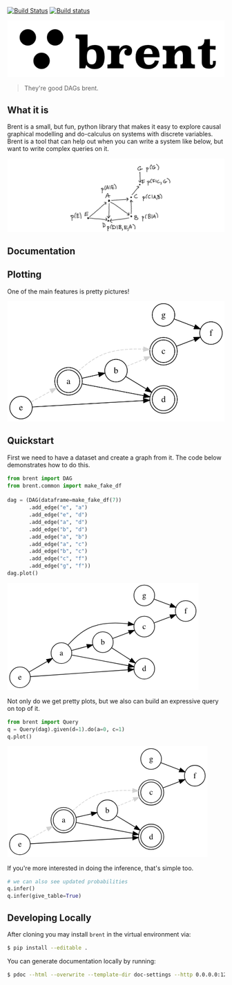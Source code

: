 [![Build Status](https://travis-ci.com/koaning/brent.svg?branch=master)](https://travis-ci.com/koaning/brent) [![Build status](https://ci.appveyor.com/api/projects/status/aancx73nveo29esu?svg=true)](https://ci.appveyor.com/project/koaning/brent)


![](images/logo.png)
> They're good DAGs brent. 

## What it is

Brent is a small, but fun, python library that makes it easy to explore causal graphical modelling and do-calculus
on systems with discrete variables. Brent is a tool that can help out when you can write a system like below, but 
want to write complex queries on it.  

![](images/dag1.png) 

## Documentation

## Plotting 

One of the main features is pretty pictures! 

![](images/dag2.svg)

## Quickstart 

First we need to have a dataset and create a graph from it. 
The code below demonstrates how to do this.  

```python
from brent import DAG
from brent.common import make_fake_df

dag = (DAG(dataframe=make_fake_df(7))
       .add_edge("e", "a")
       .add_edge("e", "d")
       .add_edge("a", "d")
       .add_edge("b", "d")
       .add_edge("a", "b")
       .add_edge("a", "c")
       .add_edge("b", "c")
       .add_edge("c", "f")
       .add_edge("g", "f"))
dag.plot()
```

![](images/complex-graph.png)

Not only do we get pretty plots, but we also can build
an expressive query on top of it. 

```python
from brent import Query
q = Query(dag).given(d=1).do(a=0, c=1)
q.plot()
```

![](images/complex-query.png)

If you're more interested in doing the inference, that's simple 
too. 

```python
# we can also see updated probabilities
q.infer()
q.infer(give_table=True)
```

## Developing Locally 

After cloning you may install `brent` in the virtual 
environment via:

```bash
$ pip install --editable .
```

You can generate documentation locally by running: 

```bash
$ pdoc --html --overwrite --template-dir doc-settings --http 0.0.0.0:12345 brent
```
